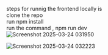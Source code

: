 steps for runnig the frontend locally is  
clone the repo   
run npm install   
run the command , npm run dev   
![Screenshot 2025-03-24 031950](https://github.com/user-attachments/assets/4f41eeba-6560-4b52-b903-047ae9d0b677)

![Screenshot 2025-03-24 032223](https://github.com/user-attachments/assets/9838b18e-acf0-44cf-acf7-9a9a90c0ac07)


